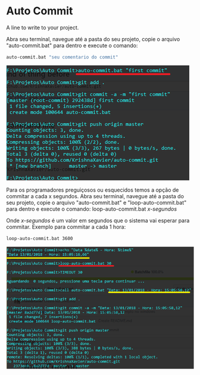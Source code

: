 # Auto Commit
A line to write to your project.

Abra seu terminal, navegue até a pasta do seu projeto, copie o arquivo "auto-commit.bat" para dentro e execute o comando:

``` bash
auto-commit.bat "seu comentario do commit"
```

<img src="README_images/ex-windows.png" />

Para os programadores preguiçosos ou esquecidos temos a opção de commitar a cada x segundos.
Abra seu terminal, navegue até a pasta do seu projeto, copie o arquivo "auto-commit.bat" e "loop-auto-commit.bat" para dentro e execute o comando:
loop-auto-commit.bat <i>x-segundos</i>

Onde <i>x-segundos</i> é um valor em segundos que o sistema vai esperar para commitar.
Exemplo para commitar a cada 1 hora:

``` bash
loop-auto-commit.bat 3600
```

<img src="README_images/ex-windows-loop.png" />
